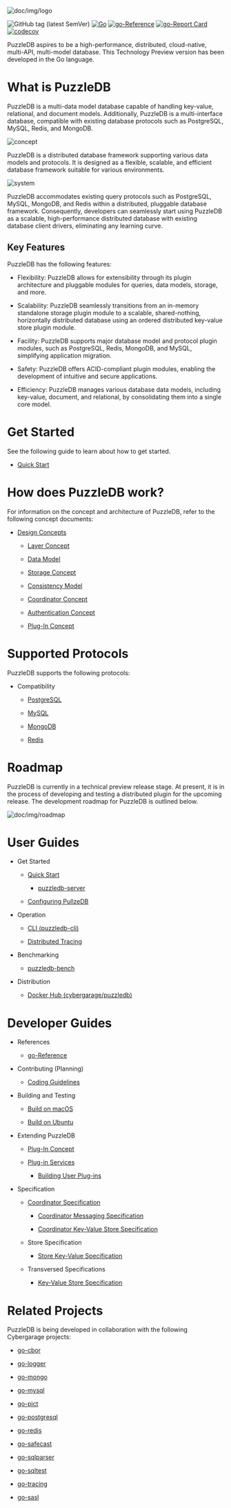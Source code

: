 ![doc/img/logo](doc/img/logo.png)

![GitHub tag (latest SemVer)](https://img.shields.io/github/v/tag/cybergarage/puzzledb-go) [![Go](https://github.com/cybergarage/puzzledb-go/actions/workflows/make.yml/badge.svg)](https://github.com/cybergarage/puzzledb-go/actions/workflows/make.yml) [![go-Reference](https://pkg.go.dev/badge/github.com/cybergarage/puzzledb-go.svg)](https://pkg.go.dev/github.com/cybergarage/puzzledb-go) [![go-Report Card](https://img.shields.io/badge/go%20report-A%2B-brightgreen)](https://goreportcard.com/report/github.com/cybergarage/puzzledb-go) [![codecov](https://codecov.io/gh/cybergarage/puzzledb-go/branch/main/graph/badge.svg?token=C3Q82XPE44)](https://codecov.io/gh/cybergarage/puzzledb-go)

PuzzleDB aspires to be a high-performance, distributed, cloud-native, multi-API, multi-model database. This Technology Preview version has been developed in the Go language.

# What is PuzzleDB

PuzzleDB is a multi-data model database capable of handling key-value, relational, and document models. Additionally, PuzzleDB is a multi-interface database, compatible with existing database protocols such as PostgreSQL, MySQL, Redis, and MongoDB.

![concept](doc/img/concept.png)

PuzzleDB is a distributed database framework supporting various data models and protocols. It is designed as a flexible, scalable, and efficient database framework suitable for various environments.

![system](doc/img/system.png)

PuzzleDB accommodates existing query protocols such as PostgreSQL, MySQL, MongoDB, and Redis within a distributed, pluggable database framework. Consequently, developers can seamlessly start using PuzzleDB as a scalable, high-performance distributed database with existing database client drivers, eliminating any learning curve.

## Key Features

PuzzleDB has the following features:

-   Flexibility: PuzzleDB allows for extensibility through its plugin architecture and pluggable modules for queries, data models, storage, and more.

-   Scalability: PuzzleDB seamlessly transitions from an in-memory standalone storage plugin module to a scalable, shared-nothing, horizontally distributed database using an ordered distributed key-value store plugin module.

-   Facility: PuzzleDB supports major database model and protocol plugin modules, such as PostgreSQL, Redis, MongoDB, and MySQL, simplifying application migration.

-   Safety: PuzzleDB offers ACID-compliant plugin modules, enabling the development of intuitive and secure applications.

-   Efficiency: PuzzleDB manages various database data models, including key-value, document, and relational, by consolidating them into a single core model.

# Get Started

See the following guide to learn about how to get started.

-   [Quick Start](doc/quick-start.md)

# How does PuzzleDB work?

For information on the concept and architecture of PuzzleDB, refer to the following concept documents:

-   [Design Concepts](doc/concept.md)

    -   [Layer Concept](doc/layer-concept.md)

    -   [Data Model](doc/data-model.md)

    -   [Storage Concept](doc/storage-concept.md)

    -   [Consistency Model](doc/consistency-model.md)

    -   [Coordinator Concept](doc/coordinator-concept.md)

    -   [Authentication Concept](doc/auth-concept.md)

    -   [Plug-In Concept](doc/plugin-concept.md)

# Supported Protocols

PuzzleDB supports the following protocols:

-   Compatibility

    -   [PostgreSQL](doc/postgresql.md)

    -   [MySQL](doc/mysql.md)

    -   [MongoDB](doc/mongodb.md)

    -   [Redis](doc/redis.md)

# Roadmap

PuzzleDB is currently in a technical preview release stage. At present, it is in the process of developing and testing a distributed plugin for the upcoming release. The development roadmap for PuzzleDB is outlined below.

![doc/img/roadmap](doc/img/roadmap.png)

# User Guides

-   Get Started

    -   [Quick Start](doc/quick-start.md)

        -   [puzzledb-server](doc/cmd/server/puzzledb-server.md)

    -   [Configuring PullzeDB](doc/configuring.md)

-   Operation

    -   [CLI (puzzledb-cli)](doc/cmd/cli/puzzledb-cli.md)

    -   [Distributed Tracing](doc/tracing.md)

-   Benchmarking

    -   [puzzledb-bench](https://github.com/cybergarage/puzzledb-bench)

-   Distribution

    -   [Docker Hub (cybergarage/puzzledb)](https://hub.docker.com/repository/docker/cybergarage/puzzledb/general)

# Developer Guides

-   References

    -   [go-Reference](https://pkg.go.dev/github.com/cybergarage/puzzledb-go)

-   Contributing (Planning)

    -   [Coding Guidelines](doc/coding_guideline.md)

-   Building and Testing

    -   [Build on macOS](doc/build-on-macos.md)

    -   [Build on Ubuntu](doc/build-on-macos.md)

-   Extending PuzzleDB

    -   [Plug-In Concept](doc/plugin-concept.md)

    -   [Plug-in Services](doc/plugin-types.md)

        -   [Building User Plug-ins](doc/plugin-tutorial.md)

-   Specification

    -   [Coordinator Specification](doc/spec/coordinator-spec.md)

        -   [Coordinator Messaging Specification](doc/spec/coordinator-msg-spec.md)

        -   [Coordinator Key-Value Store Specification](doc/spec/coordinator-spec.md)

    -   Store Specification

        -   [Store Key-Value Specification](doc/spec/store-kv-spec.md)

    -   Transversed Specifications

        -   [Key-Value Store Specification](doc/spec/kv-store-spec.md)

# Related Projects

PuzzleDB is being developed in collaboration with the following Cybergarage projects:

-   [go-cbor](https://github.com/cybergarage/go-cbor)

-   [go-logger](https://github.com/cybergarage/go-logger)

-   [go-mongo](https://github.com/cybergarage/go-mongo)

-   [go-mysql](https://github.com/cybergarage/go-mysql)

-   [go-pict](https://github.com/cybergarage/go-pict)

-   [go-postgresql](https://github.com/cybergarage/go-postgresql)

-   [go-redis](https://github.com/cybergarage/go-redis)

-   [go-safecast](https://github.com/cybergarage/go-safecast)

-   [go-sqlparser](https://github.com/cybergarage/go-sqlparser)

-   [go-sqltest](https://github.com/cybergarage/go-sqltest)

-   [go-tracing](https://github.com/cybergarage/go-tracing)

-   [go-sasl](https://github.com/cybergarage/go-sasl)
